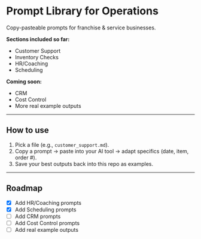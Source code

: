 # Prompt Library for Operations

Copy-pasteable prompts for franchise & service businesses.  

**Sections included so far:**
- Customer Support
- Inventory Checks
- HR/Coaching
- Scheduling

**Coming soon:**
- CRM
- Cost Control
- More real example outputs

---

## How to use
1. Pick a file (e.g., `customer_support.md`).  
2. Copy a prompt → paste into your AI tool → adapt specifics (date, item, order #).  
3. Save your best outputs back into this repo as examples.

---

## Roadmap
- [x] Add HR/Coaching prompts  
- [x] Add Scheduling prompts  
- [ ] Add CRM prompts  
- [ ] Add Cost Control prompts  
- [ ] Add real example outputs
